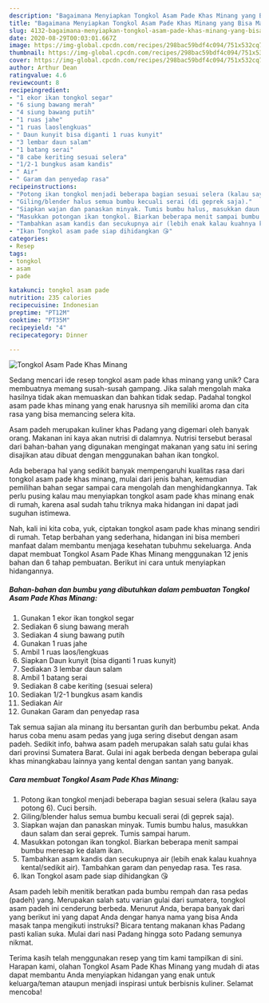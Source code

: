 ```yaml
---
description: "Bagaimana Menyiapkan Tongkol Asam Pade Khas Minang yang Bisa Manjain Lidah"
title: "Bagaimana Menyiapkan Tongkol Asam Pade Khas Minang yang Bisa Manjain Lidah"
slug: 4132-bagaimana-menyiapkan-tongkol-asam-pade-khas-minang-yang-bisa-manjain-lidah
date: 2020-08-29T00:03:01.667Z
image: https://img-global.cpcdn.com/recipes/298bac59bdf4c094/751x532cq70/tongkol-asam-pade-khas-minang-foto-resep-utama.jpg
thumbnail: https://img-global.cpcdn.com/recipes/298bac59bdf4c094/751x532cq70/tongkol-asam-pade-khas-minang-foto-resep-utama.jpg
cover: https://img-global.cpcdn.com/recipes/298bac59bdf4c094/751x532cq70/tongkol-asam-pade-khas-minang-foto-resep-utama.jpg
author: Arthur Dean
ratingvalue: 4.6
reviewcount: 8
recipeingredient:
- "1 ekor ikan tongkol segar"
- "6 siung bawang merah"
- "4 siung bawang putih"
- "1 ruas jahe"
- "1 ruas laoslengkuas"
- " Daun kunyit bisa diganti 1 ruas kunyit"
- "3 lembar daun salam"
- "1 batang serai"
- "8 cabe keriting sesuai selera"
- "1/2-1 bungkus asam kandis"
- " Air"
- " Garam dan penyedap rasa"
recipeinstructions:
- "Potong ikan tongkol menjadi beberapa bagian sesuai selera (kalau saya potong 6). Cuci bersih."
- "Giling/blender halus semua bumbu kecuali serai (di geprek saja)."
- "Siapkan wajan dan panaskan minyak. Tumis bumbu halus, masukkan daun salam dan serai geprek. Tumis sampai harum."
- "Masukkan potongan ikan tongkol. Biarkan beberapa menit sampai bumbu meresap ke dalam ikan."
- "Tambahkan asam kandis dan secukupnya air (lebih enak kalau kuahnya kental/sedikit air). Tambahkan garam dan penyedap rasa. Tes rasa."
- "Ikan Tongkol asam pade siap dihidangkan 😘"
categories:
- Resep
tags:
- tongkol
- asam
- pade

katakunci: tongkol asam pade 
nutrition: 235 calories
recipecuisine: Indonesian
preptime: "PT12M"
cooktime: "PT35M"
recipeyield: "4"
recipecategory: Dinner

---
```



![Tongkol Asam Pade Khas Minang](https://img-global.cpcdn.com/recipes/298bac59bdf4c094/751x532cq70/tongkol-asam-pade-khas-minang-foto-resep-utama.jpg)

Sedang mencari ide resep tongkol asam pade khas minang yang unik? Cara membuatnya memang susah-susah gampang. Jika salah mengolah maka hasilnya tidak akan memuaskan dan bahkan tidak sedap. Padahal tongkol asam pade khas minang yang enak harusnya sih memiliki aroma dan cita rasa yang bisa memancing selera kita.

Asam padeh merupakan kuliner khas Padang yang digemari oleh banyak orang. Makanan ini kaya akan nutrisi di dalamnya. Nutrisi tersebut berasal dari bahan-bahan yang digunakan mengingat makanan yang satu ini sering disajikan atau dibuat dengan menggunakan bahan ikan tongkol.

Ada beberapa hal yang sedikit banyak mempengaruhi kualitas rasa dari tongkol asam pade khas minang, mulai dari jenis bahan, kemudian pemilihan bahan segar sampai cara mengolah dan menghidangkannya. Tak perlu pusing kalau mau menyiapkan tongkol asam pade khas minang enak di rumah, karena asal sudah tahu triknya maka hidangan ini dapat jadi suguhan istimewa.


Nah, kali ini kita coba, yuk, ciptakan tongkol asam pade khas minang sendiri di rumah. Tetap berbahan yang sederhana, hidangan ini bisa memberi manfaat dalam membantu menjaga kesehatan tubuhmu sekeluarga. Anda dapat membuat Tongkol Asam Pade Khas Minang menggunakan 12 jenis bahan dan 6 tahap pembuatan. Berikut ini cara untuk menyiapkan hidangannya.

<!--inarticleads1-->

##### Bahan-bahan dan bumbu yang dibutuhkan dalam pembuatan Tongkol Asam Pade Khas Minang:

1. Gunakan 1 ekor ikan tongkol segar
1. Sediakan 6 siung bawang merah
1. Sediakan 4 siung bawang putih
1. Gunakan 1 ruas jahe
1. Ambil 1 ruas laos/lengkuas
1. Siapkan  Daun kunyit (bisa diganti 1 ruas kunyit)
1. Sediakan 3 lembar daun salam
1. Ambil 1 batang serai
1. Sediakan 8 cabe keriting (sesuai selera)
1. Sediakan 1/2-1 bungkus asam kandis
1. Sediakan  Air
1. Gunakan  Garam dan penyedap rasa


Tak semua sajian ala minang itu bersantan gurih dan berbumbu pekat. Anda harus coba menu asam pedas yang juga sering disebut dengan asam padeh. Sedikit info, bahwa asam padeh merupakan salah satu gulai khas dari provinsi Sumatera Barat. Gulai ini agak berbeda dengan beberapa gulai khas minangkabau lainnya yang kental dengan santan yang banyak. 

<!--inarticleads2-->

##### Cara membuat Tongkol Asam Pade Khas Minang:

1. Potong ikan tongkol menjadi beberapa bagian sesuai selera (kalau saya potong 6). Cuci bersih.
1. Giling/blender halus semua bumbu kecuali serai (di geprek saja).
1. Siapkan wajan dan panaskan minyak. Tumis bumbu halus, masukkan daun salam dan serai geprek. Tumis sampai harum.
1. Masukkan potongan ikan tongkol. Biarkan beberapa menit sampai bumbu meresap ke dalam ikan.
1. Tambahkan asam kandis dan secukupnya air (lebih enak kalau kuahnya kental/sedikit air). Tambahkan garam dan penyedap rasa. Tes rasa.
1. Ikan Tongkol asam pade siap dihidangkan 😘


Asam padeh lebih menitik beratkan pada bumbu rempah dan rasa pedas (padeh) yang. Merupakan salah satu varian gulai dari sumatera, tongkol asam padeh ini cenderung berbeda. Menurut Anda, berapa banyak dari yang berikut ini yang dapat Anda dengar hanya nama yang bisa Anda masak tanpa mengikuti instruksi? Bicara tentang makanan khas Padang pasti kalian suka. Mulai dari nasi Padang hingga soto Padang semunya nikmat. 

Terima kasih telah menggunakan resep yang tim kami tampilkan di sini. Harapan kami, olahan Tongkol Asam Pade Khas Minang yang mudah di atas dapat membantu Anda menyiapkan hidangan yang enak untuk keluarga/teman ataupun menjadi inspirasi untuk berbisnis kuliner. Selamat mencoba!
